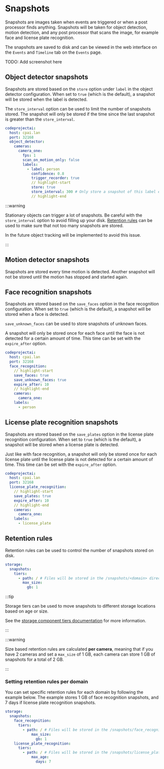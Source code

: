# Snapshots

Snapshots are images taken when events are triggered or when a post processor finds anything. Snapshots will be taken for object detection, motion detection, and any post processor that scans the image, for example face and license plate recognition.

The snapshots are saved to disk and can be viewed in the web interface on the `Events` and `Timeline` tab on the `Events` page.

TODO: Add screenshot here

## Object detector snapshots

Snapshots are stored based on the `store` option under `label` in the object detector configuration.
When set to `true` (which is the default), a snapshot will be stored when the label is detected.

The `store_interval` option can be used to limit the number of snapshots stored. The snapshot will only be stored if the time since the last snapshot is greater than the `store_interval`.

```yaml
codeprojectai:
  host: cpai.lan
  port: 32168
  object_detector:
    cameras:
      camera_one:
        fps: 1
        scan_on_motion_only: false
        labels:
          - label: person
            confidence: 0.8
            trigger_recorder: true
            // highlight-start
            store: true
            store_interval: 300 # Only store a snapshot of this label every 300 seconds
            // highlight-end
```

:::warning

Stationary objects can trigger a lot of snapshots. Be careful with the `store_interval` option to avoid filling up your disk.
[Retention rules](#retention-rules) can be used to make sure that not too many snapshots are stored.

In the future object tracking will be implemented to avoid this issue.

:::

## Motion detector snapshots

Snapshots are stored every time motion is detected. Another snapshot will not be stored until the motion has stopped and started again.

## Face recognition snapshots

Snapshots are stored based on the `save_faces` option in the face recognition configuration.
When set to `true` (which is the default), a snapshot will be stored when a face is detected.

`save_unknown_faces` can be used to store snapshots of unknown faces.

A snapshot will only be stored once for each face until the face is not detected for a certain amount of time. This time can be set with the `expire_after` option.

```yaml
codeprojectai:
  host: cpai.lan
  port: 32168
  face_recognition:
    // highlight-start
    save_faces: true
    save_unknown_faces: true
    expire_after: 10
    // highlight-end
    cameras:
      camera_one:
    labels:
      - person
```

## License plate recognition snapshots

Snapshots are stored based on the `save_plates` option in the license plate recognition configuration.
When set to `true` (which is the default), a snapshot will be stored when a license plate is detected.

Just like with face recognition, a snapshot will only be stored once for each license plate until the license plate is not detected for a certain amount of time. This time can be set with the `expire_after` option.

```yaml
codeprojectai:
  host: cpai.lan
  port: 32168
  license_plate_recognition:
    // highlight-start
    save_plates: true
    expire_after: 10
    // highlight-end
    cameras:
      camera_one:
    labels:
      - license_plate
```

## Retention rules

Retention rules can be used to control the number of snapshots stored on disk.

```yaml /config/config.yaml
storage:
  snapshots:
    tiers:
      - path: / # Files will be stored in the /snapshots/<domain> directory
        max_size:
          gb: 1
```

:::tip

Storage tiers can be used to move snapshots to different storage locations based on age or size.

See the [storage component tiers documentation](/components-explorer/components/storage#tiers) for more information.

:::

:::warning

Size based retention rules are calculated **per camera**, meaning that if you have 2 cameras and set a `max_size` of 1 GB, each camera can store 1 GB of snapshots for a total of 2 GB.

:::

### Setting retention rules per domain

You can set specific retention rules for each domain by following the example below.
The example stores 1 GB of face recognition snapshots, and 7 days if license plate recognition snapshots.

```yaml /config/config.yaml
storage:
  snapshots:
    face_recognition:
      tiers:
        - path: / # Files will be stored in the /snapshots/face_recognition directory
            max_size:
              gb: 1
    license_plate_recognition:
      tiers:
        - path: / # Files will be stored in the /snapshots/license_plate_recognition directory
            max_age:
              days: 7
```
